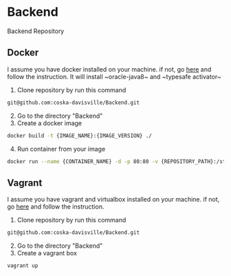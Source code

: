 # Backend
Backend Repository

## Docker
I assume you have docker installed on your machine. if not, go [here](https://docs.docker.com/) and follow the instruction.
It will install ~oracle-java8~ and ~typesafe activator~
1. Clone repository by run this command 
```bash
git@github.com:coska-davisville/Backend.git
```
2. Go to the directory "Backend"
3. Create a docker image
```bash
docker build -t {IMAGE_NAME}:{IMAGE_VERSION} ./
```
4. Run container from your image
```bash
docker run --name {CONTAINER_NAME} -d -p 80:80 -v {REPOSITORY_PATH}:/study/Backend {IMAGE_NAME}:{IMAGE_VERSION}
```

## Vagrant
I assume you have vagrant and virtualbox installed on your machine. if not, go [here](https://docs.vagrantup.com/v2/) and follow the instruction.
1. Clone repository by run this command 
```bash
git@github.com:coska-davisville/Backend.git
```
2. Go to the directory "Backend"
3. Create a vagrant box
```bash
vagrant up
```
